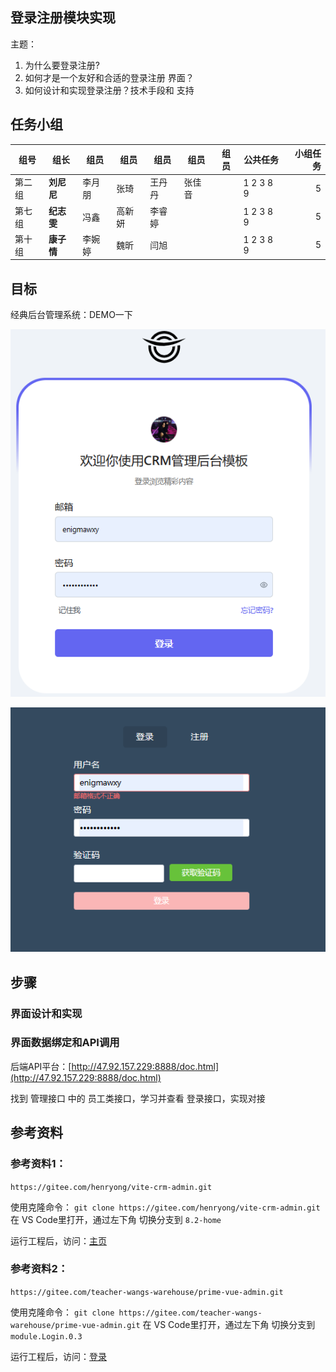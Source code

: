 ## **登录注册模块实现**

主题：

1. 为什么要登录注册?
2. 如何才是一个友好和合适的登录注册 界面？
3. 如何设计和实现登录注册？技术手段和 支持

## 任务小组

| 组号   | 组长             | 组员   | 组员   | 组员   | 组员   | 组员 | 公共任务  | 小组任务 |
| ------ | ---------------- | ------ | ------ | ------ | ------ | ---- | --------- | -------: |
| 第二组 | **刘尼尼** | 李月朋 | 张琦   | 王丹丹 | 张佳音 |      | 1 2 3 8 9 |        5 |
| 第七组 | **纪志雯** | 冯鑫   | 高新妍 | 李睿婷 |        |      | 1 2 3 8 9 |        5 |
| 第十组 | **康子情** | 李婉婷 | 魏昕   | 闫旭   |        |      | 1 2 3 8 9 |        5 |

## 目标

经典后台管理系统：DEMO一下

![1716166254141](image/login.png)

![17161662541421](image/login1.png)

## 步骤

### 界面设计和实现

### 界面数据绑定和API调用

后端API平台：[http://47.92.157.229:8888/doc.html](http://47.92.157.229:8888/doc.html)

找到 管理接口 中的 员工类接口，学习并查看 登录接口，实现对接

## 参考资料

### 参考资料1：

`https://gitee.com/henryong/vite-crm-admin.git`

使用克隆命令： `git clone https://gitee.com/henryong/vite-crm-admin.git`
在 VS Code里打开，通过左下角 切换分支到 `8.2-home`

运行工程后，访问：[主页](http://localhost:5174/console)

### 参考资料2：

`https://gitee.com/teacher-wangs-warehouse/prime-vue-admin.git`

使用克隆命令： `git clone https://gitee.com/teacher-wangs-warehouse/prime-vue-admin.git`
在 VS Code里打开，通过左下角 切换分支到 `module.Login.0.3`

运行工程后，访问：[登录](http://localhost:5173/Login)
